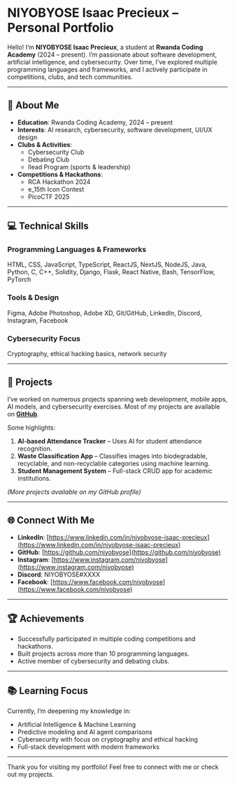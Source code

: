 # NIYOBYOSE Isaac Precieux – Personal Portfolio

Hello! I’m **NIYOBYOSE Isaac Precieux**, a student at **Rwanda Coding Academy** (2024 – present). I’m passionate about software development, artificial intelligence, and cybersecurity. Over time, I’ve explored multiple programming languages and frameworks, and I actively participate in competitions, clubs, and tech communities.

---

## 🌟 About Me

- **Education**: Rwanda Coding Academy, 2024 – present
- **Interests**: AI research, cybersecurity, software development, UI/UX design
- **Clubs & Activities**:
  - Cybersecurity Club
  - Debating Club
  - Ilead Program (sports & leadership)
- **Competitions & Hackathons**:
  - RCA Hackathon 2024
  - e_15th Icon Contest
  - PicoCTF 2025

---

## 💻 Technical Skills

### Programming Languages & Frameworks
HTML, CSS, JavaScript, TypeScript, ReactJS, NextJS, NodeJS, Java, Python, C, C++, Solidity, Django, Flask, React Native, Bash, TensorFlow, PyTorch

### Tools & Design
Figma, Adobe Photoshop, Adobe XD, Git/GitHub, LinkedIn, Discord, Instagram, Facebook

### Cybersecurity Focus
Cryptography, ethical hacking basics, network security

---

## 📂 Projects

I’ve worked on numerous projects spanning web development, mobile apps, AI models, and cybersecurity exercises. Most of my projects are available on **[GitHub](https://github.com/niyobyose)**.  

Some highlights:

1. **AI-based Attendance Tracker** – Uses AI for student attendance recognition.
2. **Waste Classification App** – Classifies images into biodegradable, recyclable, and non-recyclable categories using machine learning.
3. **Student Management System** – Full-stack CRUD app for academic institutions.

*(More projects available on my GitHub profile)*

---

## 🌐 Connect With Me

- **LinkedIn**: [https://www.linkedin.com/in/niyobyose-isaac-precieux](https://www.linkedin.com/in/niyobyose-isaac-precieux)  
- **GitHub**: [https://github.com/niyobyose](https://github.com/niyobyose)  
- **Instagram**: [https://www.instagram.com/niyobyose](https://www.instagram.com/niyobyose)  
- **Discord**: NIYOBYOSE#XXXX  
- **Facebook**: [https://www.facebook.com/niyobyose](https://www.facebook.com/niyobyose)  

---

## 🏆 Achievements

- Successfully participated in multiple coding competitions and hackathons.
- Built projects across more than 10 programming languages.
- Active member of cybersecurity and debating clubs.

---

## 📚 Learning Focus

Currently, I’m deepening my knowledge in:

- Artificial Intelligence & Machine Learning
- Predictive modeling and AI agent comparisons
- Cybersecurity with focus on cryptography and ethical hacking
- Full-stack development with modern frameworks

---

Thank you for visiting my portfolio! Feel free to connect with me or check out my projects.

